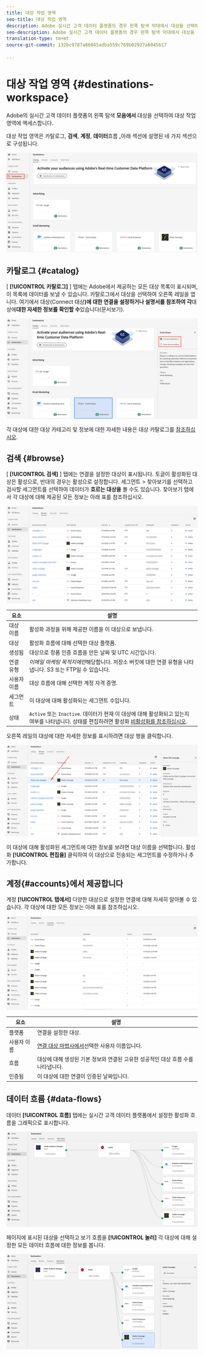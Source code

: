 ```yaml
---
title: 대상 작업 영역
seo-title: 대상 작업 영역
description: Adobe 실시간 고객 데이터 플랫폼의 경우 왼쪽 탐색 막대에서 대상을 선택하여 대상 작업 영역에 액세스합니다.
seo-description: Adobe 실시간 고객 데이터 플랫폼의 경우 왼쪽 탐색 막대에서 대상을 선택하여 대상 작업 영역에 액세스합니다.
translation-type: tm+mt
source-git-commit: 132bc9787a86045adba559c769b02927a6045b17

---
```



# 대상 작업 영역 {#destinations-workspace}

Adobe의 실시간 고객 데이터 플랫폼의 왼쪽 탐색 **모음에서** 대상을 선택하여 대상 작업 영역에 액세스합니다.

대상 작업 영역은 카탈로그, **검색**, **계정**, **데이터**&#x200B;흐름 **,**&#x200B;아래 섹션에 설명된 네 가지 섹션으로 구성됩니다.

![대상-개요](/help/rtcdp/destinations/assets/destinations-overview.png)

## 카탈로그 {#catalog}

[ **[!UICONTROL 카탈로그]** ] 탭에는 Adobe에서 제공하는 모든 대상 목록이 표시되며, 이 목록에 데이터를 보낼 수 있습니다. 카탈로그에서 대상을 선택하여 오른쪽 레일을 엽니다. 여기에서 대상(Connect 대상&#x200B;**)에 대한 연결을 설정하거나 설명서를 참조하여 각**&#x200B;대상에&#x200B;**대한 자세한 정보를 확인할 수**&#x200B;있습니다(문서보기).

![대상 카탈로그 옵션](/help/rtcdp/destinations/assets/destination-ui-catalog-options.png)

각 대상에 대한 대상 카테고리 및 정보에 대한 자세한 내용은 대상 카탈로그를 [참조하십시오](/help/rtcdp/destinations/destinations-catalog.md).

## 검색 {#browse}

[ **[!UICONTROL 검색]** ] 탭에는 연결을 설정한 대상이 표시됩니다. 토글이 활성화된 대상은 활성으로, 반대의 경우는 활성으로 설정합니다. 세그먼트 > 찾아보기를 선택하고 검사할 세그먼트를 선택하여 데이터가 **흐르는 대상을** 볼 수도 있습니다. 찾아보기 탭에서 각 대상에 대해 제공된 모든 정보는 아래 표를 참조하십시오.

![검색 탭](/help/rtcdp/destinations/assets/browse-tab.png)

| 요소 | 설명 |
---------|----------
| 대상 이름 | 활성화 과정을 위해 제공한 이름을 이 대상으로 보냅니다. |
| 대상 | 활성화 흐름에 대해 선택한 대상 플랫폼. |
| 생성됨 | 대상으로 정품 인증 흐름을 만든 날짜 및 UTC 시간입니다. |
| 연결 유형 | *이메일 마케팅 목적지에만*&#x200B;해당합니다. 저장소 버킷에 대한 연결 유형을 나타냅니다. S3 또는 FTP일 수 있습니다. |
| 사용자 이름 | 대상 흐름에 대해 선택한 계정 자격 증명. |
| 세그먼트 | 이 대상에 대해 활성화되는 세그먼트 수입니다. |
| 상태 | `Active` 또는 `Inactive`. 데이터가 현재 이 대상에 대해 활성화되고 있는지 여부를 나타냅니다. 상태를 편집하려면 활성화 [비활성화를 참조하십시오](/help/rtcdp/destinations/activate-destinations.md#disable-activation). |

오른쪽 레일의 대상에 대한 자세한 정보를 표시하려면 대상 행을 클릭합니다.

![대상 행 클릭](/help/rtcdp/destinations/assets/click-destination-row.png)

이 대상에 대해 활성화된 세그먼트에 대한 정보를 보려면 대상 이름을 선택합니다. 활성화 **[!UICONTROL 편집을]** 클릭하여 이 대상으로 전송되는 세그먼트를 수정하거나 추가합니다.

## 계정{#accounts}에서 제공합니다 

계정 **[!UICONTROL 탭에서]** 다양한 대상으로 설정한 연결에 대해 자세히 알아볼 수 있습니다. 각 대상에 대한 모든 정보는 아래 표를 참조하십시오.

![계정 탭](/help/rtcdp/destinations/assets/accounts-tab.png)

| 요소 | 설명 |
---------|----------
| 플랫폼 | 연결을 설정한 대상. |
| 사용자 이름 | [연결 대상 마법사에서](/help/rtcdp/destinations/email-marketing-destinations.md#connect-destination)선택한 사용자 이름입니다. |
| 흐름 | 대상에 대해 생성된 기본 정보와 연결된 고유한 성공적인 대상 흐름 수를 나타냅니다. |
| 인증됨 | 이 대상에 대한 연결이 인증된 날짜입니다. |

## 데이터 흐름 {#data-flows}

데이터 **[!UICONTROL 흐름]** 탭에는 실시간 고객 데이터 플랫폼에서 설정한 활성화 흐름을 그래픽으로 표시합니다.

![Data-flows1](/help/rtcdp/destinations/assets/data-flows1.png)

페이지에 표시된 대상을 선택하고 보기 흐름을 **[!UICONTROL 눌러]** 각 대상에 대해 설정한 모든 데이터 흐름에 대한 정보를 봅니다.

![Data-flows2](/help/rtcdp/destinations/assets/data-flows2.png)